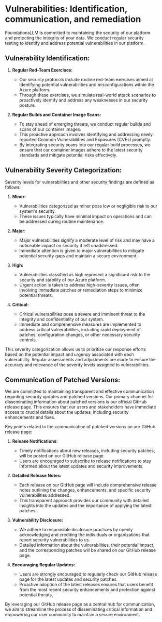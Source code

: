 # Vulnerabilities: Identification, communication, and remediation

FoundationaLLM is committed to maintaining the security of our platform and protecting the integrity of your data. We conduct regular security testing to identify and address potential vulnerabilities in our platform.

## **Vulnerability Identification:**

1. **Regular Red-Team Exercises:**
   - Our security protocols include routine red-team exercises aimed at identifying potential vulnerabilities and misconfigurations within the Azure platform.
   - Through these exercises, we simulate real-world attack scenarios to proactively identify and address any weaknesses in our security posture.

2. **Regular Builds and Container Image Scans:**
   - To stay ahead of emerging threats, we conduct regular builds and scans of our container images.
   - This proactive approach involves identifying and addressing newly reported Common Vulnerabilities and Exposures (CVEs) promptly.
   - By integrating security scans into our regular build processes, we ensure that our container images adhere to the latest security standards and mitigate potential risks effectively.

## **Vulnerability Severity Categorization:**

Severity levels for vulnerabilities and other security findings are defined as follows:

1. **Minor:**
   - Vulnerabilities categorized as minor pose low or negligible risk to our system's security.
   - These issues typically have minimal impact on operations and can be addressed during routine maintenance.

2. **Major:**
   - Major vulnerabilities signify a moderate level of risk and may have a noticeable impact on security if left unaddressed.
   - Immediate attention is given to major vulnerabilities to mitigate potential security gaps and maintain a secure environment.

3. **High:**
   - Vulnerabilities classified as high represent a significant risk to the security and stability of our Azure platform.
   - Urgent action is taken to address high-severity issues, often involving immediate patches or remediation steps to minimize potential threats.

4. **Critical:**
   - Critical vulnerabilities pose a severe and imminent threat to the integrity and confidentiality of our system.
   - Immediate and comprehensive measures are implemented to address critical vulnerabilities, including rapid deployment of patches, configuration changes, or other necessary security controls.

This severity categorization allows us to prioritize our response efforts based on the potential impact and urgency associated with each vulnerability. Regular assessments and adjustments are made to ensure the accuracy and relevance of the severity levels assigned to vulnerabilities.

## **Communication of Patched Versions:**

We are committed to maintaining transparent and effective communication regarding security updates and patched versions. Our primary channel for disseminating information about patched versions is our official GitHub release page. This ensures that our users and stakeholders have immediate access to crucial details about the updates, including security enhancements and fixes.

Key points related to the communication of patched versions on our GitHub release page:

1. **Release Notifications:**
   - Timely notifications about new releases, including security patches, will be posted on our GitHub release page.
   - Users are encouraged to subscribe to release notifications to stay informed about the latest updates and security improvements.

2. **Detailed Release Notes:**
   - Each release on our GitHub page will include comprehensive release notes outlining the changes, enhancements, and specific security vulnerabilities addressed.
   - This transparent approach provides our community with detailed insights into the updates and the importance of applying the latest patches.

3. **Vulnerability Disclosure:**
   - We adhere to responsible disclosure practices by openly acknowledging and crediting the individuals or organizations that report security vulnerabilities to us.
   - Detailed information about the vulnerabilities, their potential impact, and the corresponding patches will be shared on our GitHub release page.

4. **Encouraging Regular Updates:**
   - Users are strongly encouraged to regularly check our GitHub release page for the latest updates and security patches.
   - Proactive adoption of the latest releases ensures that users benefit from the most recent security enhancements and protection against potential threats.

By leveraging our GitHub release page as a central hub for communication, we aim to streamline the process of disseminating critical information and empowering our user community to maintain a secure environment.
